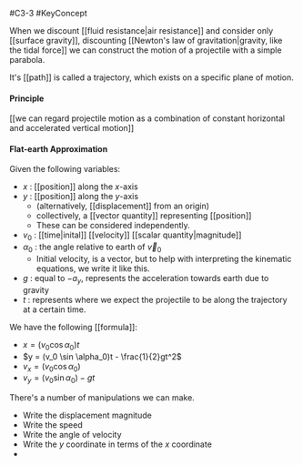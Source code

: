 #C3-3
#KeyConcept 

When we discount [[fluid resistance|air resistance]] and consider only [[surface gravity]], discounting [[Newton's law of gravitation|gravity, like the tidal force]] we can construct the motion of a projectile with a simple parabola.

It's [[path]] is called a trajectory, which exists on a specific plane of motion.

#### Principle
[[we can regard projectile motion as a combination of constant horizontal and accelerated vertical motion]]

#### Flat-earth Approximation
Given the following variables:
- $x$ : [[position]] along the $x$-axis
- $y$ : [[position]] along the $y$-axis
	- (alternatively, [[displacement]] from an origin)
	- collectively, a [[vector quantity]] representing [[position]]
	- These can be considered independently.
- $v_0$ : [[time|inital]] [[velocity]] [[scalar quantity|magnitude]]
- $\alpha_0$ : the angle relative to earth of $\vec{v}_0$
	- Initial velocity, is a vector, but to help with interpreting the kinematic equations, we write it like this.
- $g$ : equal to $-a_y$, represents the acceleration towards earth due to gravity
- $t$ : represents where we expect the projectile to be along the trajectory at a certain time.

We have the following [[formula]]:
- $x=(v_0\cos \alpha_0)t$
- $y = (v_0 \sin \alpha_0)t - \frac{1}{2}gt^2$
- $v_x = (v_0\cos\alpha_0)$
- $v_y = (v_0\sin\alpha_0)-gt$

There's a number of manipulations we can make.
- Write the displacement magnitude
- Write the speed
- Write the angle of velocity
- Write the $y$ coordinate in terms of the $x$ coordinate
- 
